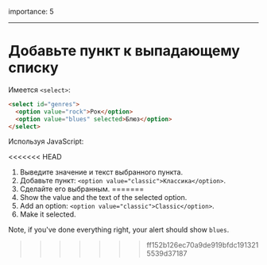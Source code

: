 importance: 5

---

# Добавьте пункт к выпадающему списку

Имеется `<select>`:

```html
<select id="genres">
  <option value="rock">Рок</option>
  <option value="blues" selected>Блюз</option>
</select>
```

Используя JavaScript:

<<<<<<< HEAD
1. Выведите значение и текст выбранного пункта.
2. Добавьте пункт: `<option value="classic">Классика</option>`.
3. Сделайте его выбранным.
=======
1. Show the value and the text of the selected option.
2. Add an option: `<option value="classic">Classic</option>`.
3. Make it selected.

Note, if you've done everything right, your alert should show `blues`.
>>>>>>> ff152b126ec70a9de919bfdc1913215539d37187
